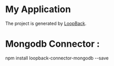# My Application

The project is generated by [LoopBack](http://loopback.io).


# Mongodb Connector : 
npm install loopback-connector-mongodb --save